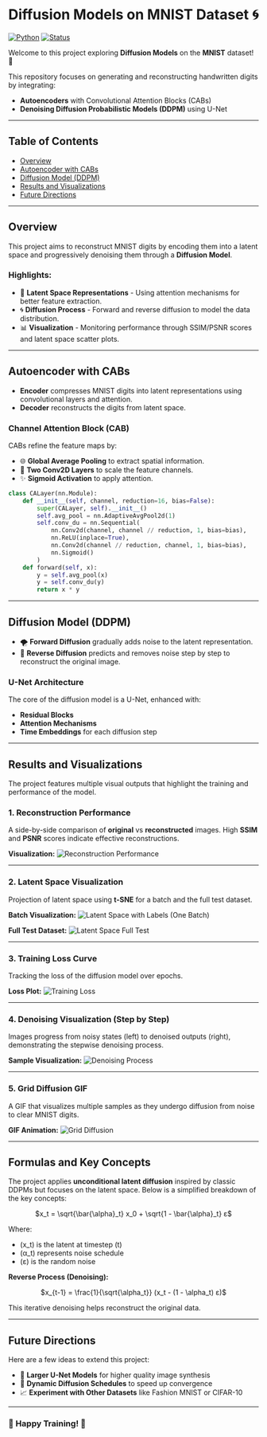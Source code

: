 # **Diffusion Models on MNIST Dataset 🌀**

[![Python](https://img.shields.io/badge/python-3.7%20%7C%203.8%20%7C%203.9-blue)](https://www.python.org/downloads/release/python-380/)
[![Status](https://img.shields.io/badge/status-active-green)]()

Welcome to this project exploring **Diffusion Models** on the **MNIST** dataset! 🚀

This repository focuses on generating and reconstructing handwritten digits by integrating:
- **Autoencoders** with Convolutional Attention Blocks (CABs)
- **Denoising Diffusion Probabilistic Models (DDPM)** using U-Net

---

## **Table of Contents**
- [Overview](#overview)
- [Autoencoder with CABs](#autoencoder-with-cabs)
- [Diffusion Model (DDPM)](#diffusion-model-ddpm)
- [Results and Visualizations](#results-and-visualizations)
- [Future Directions](#future-directions)

---

## **Overview**
This project aims to reconstruct MNIST digits by encoding them into a latent space and progressively denoising them through a **Diffusion Model**.

### Highlights:
- 🧠 **Latent Space Representations** - Using attention mechanisms for better feature extraction.
- 🌀 **Diffusion Process** - Forward and reverse diffusion to model the data distribution.
- 📊 **Visualization** - Monitoring performance through SSIM/PSNR scores and latent space scatter plots.

---

## **Autoencoder with CABs**
- **Encoder** compresses MNIST digits into latent representations using convolutional layers and attention.
- **Decoder** reconstructs the digits from latent space.

### Channel Attention Block (CAB)
CABs refine the feature maps by:
- 🌐 **Global Average Pooling** to extract spatial information.
- 🔄 **Two Conv2D Layers** to scale the feature channels.
- ✨ **Sigmoid Activation** to apply attention.

```python
class CALayer(nn.Module):
    def __init__(self, channel, reduction=16, bias=False):
        super(CALayer, self).__init__()
        self.avg_pool = nn.AdaptiveAvgPool2d(1)
        self.conv_du = nn.Sequential(
            nn.Conv2d(channel, channel // reduction, 1, bias=bias),
            nn.ReLU(inplace=True),
            nn.Conv2d(channel // reduction, channel, 1, bias=bias),
            nn.Sigmoid()
        )
    def forward(self, x):
        y = self.avg_pool(x)
        y = self.conv_du(y)
        return x * y
```

---

## **Diffusion Model (DDPM)**
- 🌪️ **Forward Diffusion** gradually adds noise to the latent representation.
- 🌟 **Reverse Diffusion** predicts and removes noise step by step to reconstruct the original image.

### U-Net Architecture
The core of the diffusion model is a U-Net, enhanced with:
- **Residual Blocks**
- **Attention Mechanisms**
- **Time Embeddings** for each diffusion step

---

## **Results and Visualizations**
The project features multiple visual outputs that highlight the training and performance of the model.

### 1. **Reconstruction Performance**
A side-by-side comparison of **original** vs **reconstructed** images. High **SSIM** and **PSNR** scores indicate effective reconstructions.

**Visualization:**
![Reconstruction Performance](assets/latent_performance_reconstruction.png)

---

### 2. **Latent Space Visualization**
Projection of latent space using **t-SNE** for a batch and the full test dataset.

**Batch Visualization:**
![Latent Space with Labels (One Batch)](assets/Latent_Space_Visualization_with_Labels_one_batch.png)

**Full Test Dataset:**
![Latent Space Full Test](assets/Latent_Space_Visualization_with_Labels_full_test.png)

---

### 3. **Training Loss Curve**
Tracking the loss of the diffusion model over epochs.

**Loss Plot:**
![Training Loss](assets/diffusion_tarin_loss.png)

---

### 4. **Denoising Visualization (Step by Step)**
Images progress from noisy states (left) to denoised outputs (right), demonstrating the stepwise denoising process.

**Sample Visualization:**
![Denoising Process](assets/sample_denoising_x1000_to_x0.png)

---

### 5. **Grid Diffusion GIF**
A GIF that visualizes multiple samples as they undergo diffusion from noise to clear MNIST digits.

**GIF Animation:**
![Grid Diffusion](assets/grid_diffusion_gif.gif)

---

## **Formulas and Key Concepts**
The project applies **unconditional latent diffusion** inspired by classic DDPMs but focuses on the latent space. Below is a simplified breakdown of the key concepts:

<p align="center">
$x_t = \sqrt{\bar{\alpha}_t} x_0 + \sqrt{1 - \bar{\alpha}_t} ε$
</p>

Where:
- \(x_t\) is the latent at timestep \(t\)
- \(α_t\) represents noise schedule
- \(ε\) is the random noise

**Reverse Process (Denoising):**
<p align="center">
$x_{t-1} = \frac{1}{\sqrt{\alpha_t}} (x_t - (1 - \alpha_t) ε)$
</p>

This iterative denoising helps reconstruct the original data.

---

## **Future Directions**
Here are a few ideas to extend this project:
- 🧱 **Larger U-Net Models** for higher quality image synthesis
- 🔄 **Dynamic Diffusion Schedules** to speed up convergence
- 📈 **Experiment with Other Datasets** like Fashion MNIST or CIFAR-10

---

### 🚀 Happy Training! 🧠

